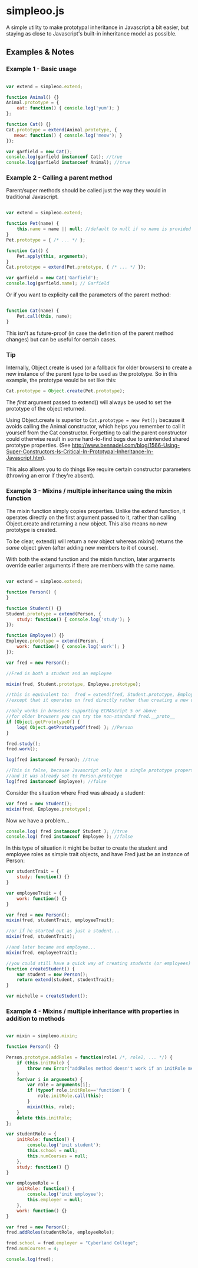 # simpleoo.js #

A simple utility to make prototypal inheritance in Javascript a bit easier, but staying
as close to Javascript's built-in inheritance model as possible.

## Examples & Notes ##

### Example 1 - Basic usage ###

```js

var extend = simpleoo.extend;

function Animal() {}
Animal.prototype = {
	eat: function() { console.log('yum'); }
};

function Cat() {}
Cat.prototype = extend(Animal.prototype, {
   meow: function() { console.log('meow'); } 
});

var garfield = new Cat();
console.log(garfield instanceof Cat); //true
console.log(garfield instanceof Animal); //true
```

### Example 2 - Calling a parent method ###

Parent/super methods should be called just the way they would in traditional Javascript.

```js

var extend = simpleoo.extend;

function Pet(name) {
	this.name = name || null; //default to null if no name is provided
}
Pet.prototype = { /* ... */ };

function Cat() {
	Pet.apply(this, arguments);
}
Cat.prototype = extend(Pet.prototype, { /* ... */ });

var garfield = new Cat('Garfield');
console.log(garfield.name); // Garfield
```

Or if you want to explicity call the parameters of the parent method:

```js

function Cat(name) {
	Pet.call(this, name);
}
```

This isn't as future-proof (in case the definition of the parent method changes) but can be useful
for certain cases.


### Tip ###

Internally, Object.create is used (or a fallback for older browsers) to create a new instance of the
parent type to be used as the prototype. So in this example, the prototype would be set like this:

```js
Cat.prototype = Object.create(Pet.prototype);
```

The *first* argument passed to extend() will always be used to set the prototype of the object returned. 

Using Object.create is superior to ```Cat.prototype = new Pet();``` because it avoids calling the
Animal constructor, which helps you remember to call it yourself from the Cat constructor. Forgetting to call the
parent constructor could otherwise result in some hard-to-find bugs due to unintended shared prototype
properties. (See http://www.bennadel.com/blog/1566-Using-Super-Constructors-Is-Critical-In-Prototypal-Inheritance-In-Javascript.htm).

This also allows you to do things like require certain constructor parameters (throwing an error if they're absent).


### Example 3 - Mixins / multiple inheritance using the mixin function ###

The mixin function simply copies properties.
Unlike the extend function, it operates directly on the first argument passed to it, rather than calling
Object.create and returning a new object. This also means no new prototype is created.

To be clear, extend() will return a *new* object whereas mixin() returns the *same* object given
(after adding new members to it of course).

With both the extend function and the mixin function, later arguments override earlier arguments if there are members with the same name.

```js

var extend = simpleoo.extend;

function Person() {
}

function Student() {}
Student.prototype = extend(Person, {
	study: function() { console.log('study'); }
});

function Employee() {}
Employee.prototype = extend(Person, {
	work: function() { console.log('work'); }
});

var fred = new Person();

//Fred is both a student and an employee

mixin(fred, Student.prototype, Employee.prototype);

//this is equivalent to:  fred = extend(fred, Student.prototype, Employee.prototype);
//except that it operates on fred directly rather than creating a new object

//only works in browsers supporting ECMAScript 5 or above
//for older browsers you can try the non-standard fred.__proto__
if (Object.getPrototypeOf) {
	log( Object.getPrototypeOf(fred) ); //Person
}

fred.study();
fred.work();

log(fred instanceof Person); //true

//This is false, because Javascript only has a single prototype property,
//and it was already set to Person.prototype  
log(fred instanceof Employee); //false
```

Consider the situation where Fred was already a student:

```js
var fred = new Student();
mixin(fred, Employee.prototype);
```

Now we have a problem...

```js
console.log( fred instanceof Student ); //true
console.log( fred instanceof Employee ); //false
```

In this type of situation it might be better to create the student and employee roles as simple trait
objects, and have Fred just be an instance of Person:

```js
var studentTrait = {
	study: function() {}
}

var employeeTrait = {
	work: function() {}
}

var fred = new Person();
mixin(fred, studentTrait, employeeTrait);

//or if he started out as just a student...
mixin(fred, studentTrait);

//and later became and employee...
mixin(fred, employeeTrait); 

//you could still have a quick way of creating students (or employees) if that's something you needed to do a lot:
function createStudent() {
	var student = new Person();
	return extend(student, studentTrait);
}

var michelle = createStudent();
```

### Example 4 - Mixins / multiple inheritance with properties in addition to methods ###

```js

var mixin = simpleoo.mixin;

function Person() {}

Person.prototype.addRoles = function(role1 /*, role2, ... */) {
	if (this.initRole) {
		throw new Error("addRoles method doesn't work if an initRole method exists on the Person prototype");
	}
	for(var i in arguments) {
		var role = arguments[i];
		if (typeof role.initRole=='function') {
			role.initRole.call(this);
		}		
		mixin(this, role);
	}
	delete this.initRole;
};

var studentRole = {
	initRole: function() {
		console.log('init student');
		this.school = null;
		this.numCourses = null;
	},
	study: function() {}
}

var employeeRole = {
	initRole: function() {
		console.log('init employee');
		this.employer = null;
	},
	work: function() {}
}

var fred = new Person();
fred.addRoles(studentRole, employeeRole);

fred.school = fred.employer = "Cyberland College";
fred.numCourses = 4;

console.log(fred);

```